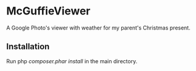 # McGuffieViewer
A Google Photo's viewer with weather for my parent's Christmas present.

## Installation
Run php *composer.phar install* in the main directory.